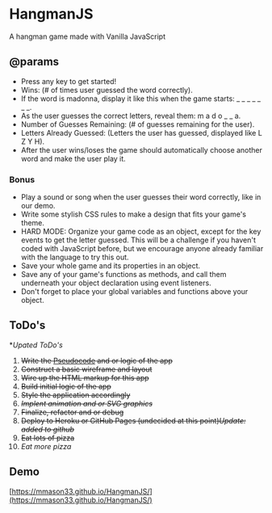 
# HangmanJS

A hangman game made with Vanilla JavaScript

## @params

* Press any key to get started!
* Wins: (# of times user guessed the word correctly).
* If the word is madonna, display it like this when the game starts: _ _ _ _ _ _ _.
* As the user guesses the correct letters, reveal them: m a d o _  _ a.
* Number of Guesses Remaining: (# of guesses remaining for the user).
* Letters Already Guessed: (Letters the user has guessed, displayed like L Z Y H).
* After the user wins/loses the game should automatically choose another word and make the user play it.

### Bonus
* Play a sound or song when the user guesses their word correctly, like in our demo.
* Write some stylish CSS rules to make a design that fits your game's theme.
* HARD MODE: Organize your game code as an object, except for the key events to get the letter guessed. This will be a challenge if you haven't coded with JavaScript before, but we encourage anyone already familiar with the language to try this out.
* Save your whole game and its properties in an object.
* Save any of your game's functions as methods, and call them underneath your object declaration using event listeners.
* Don't forget to place your global variables and functions above your object.

## ToDo's
**Upated ToDo's*

1. ~~Write the [Pseudocode](https://en.wikipedia.org/wiki/Pseudocode) and or logic of the app~~
2. ~~Construct a basic wireframe and layout~~
3. ~~Wire up the HTML markup for this app~~
4. ~~Build initial logic of the app~~
5. ~~Style the application accordingly~~
6. ~~*Implent animation and or SVG graphics*~~
7. ~~Finalize, refactor and or debug~~
8. ~~Deploy to Heroku or GitHub Pages (undecided at this point)*Update: added to github*~~
9. ~~Eat lots of pizza~~
10. *Eat more pizza*

## Demo

[https://mmason33.github.io/HangmanJS/](https://mmason33.github.io/HangmanJS/)